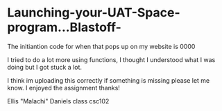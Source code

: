 # Launching-your-UAT-Space-program...Blastoff-

The initiantion code for when that pops up on my website is 0000

I tried to do a lot more using functions, I thought I understood what I was doing but I got stuck a lot. 

I think im uploading this correctly if something is missing please let me know. I enjoyed the assignment thanks!

Ellis "Malachi" Daniels 
class csc102